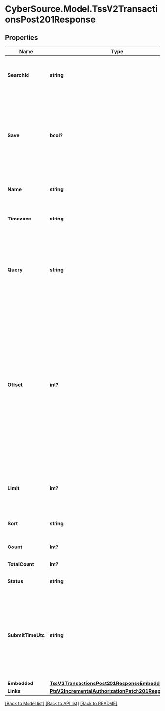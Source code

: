 # CyberSource.Model.TssV2TransactionsPost201Response
## Properties

Name | Type | Description | Notes
------------ | ------------- | ------------- | -------------
**SearchId** | **string** | An unique identification number assigned by CyberSource to identify each Search request. | [optional] 
**Save** | **bool?** | Indicates whether or not you want to save this search request for future use. The options are:  * &#x60;true&#x60; * &#x60;false&#x60; (default value)  If set to &#x60;true&#x60;, this field returns &#x60;searchID&#x60; in the response. You can use this value to retrieve the details of the saved search.  | [optional] 
**Name** | **string** | Name of this search. When &#x60;save&#x60; is set to &#x60;true&#x60;, this search is saved with this name.  | [optional] 
**Timezone** | **string** | Merchant’s time zone in ISO standard, using the TZ database format. For example: &#x60;America/Chicago&#x60;  | [optional] 
**Query** | **string** | String that contains the filters and variables for which you want to search. For information about supported field-filters and operators, see the [Query Filters]( https://developer.cybersource.com/api/developer-guides/dita-txn-search-details-rest-api-dev-guide-102718/txn-search-intro/txn-filtering.html) section of the Transaction Search Developer Guide.  | [optional] 
**Offset** | **int?** | Controls the starting point within the collection of results, which defaults to 0. The first item in the collection is retrieved by setting a zero offset.  For example, if you have a collection of 15 items to be retrieved from a resource and you specify limit&#x3D;5, you can retrieve the entire set of results in 3 successive requests by varying the offset value like this:  &#x60;offset&#x3D;0&#x60; &#x60;offset&#x3D;5&#x60; &#x60;offset&#x3D;10&#x60;  **Note:** If an offset larger than the number of results is provided, this will result in no embedded object being returned.  | [optional] 
**Limit** | **int?** | Controls the maximum number of items that may be returned for a single request. The default is 20, the maximum is 2000.  | [optional] 
**Sort** | **string** | A comma separated list of the following form:  &#x60;submitTimeUtc:desc&#x60;  | [optional] 
**Count** | **int?** | Results for this page, this could be below the limit. | [optional] 
**TotalCount** | **int?** | Total number of results. | [optional] 
**Status** | **string** | The status of the submitted transaction. | [optional] 
**SubmitTimeUtc** | **string** | Time of request in UTC. Format: &#x60;YYYY-MM-DDThh:mm:ssZ&#x60; **Example** &#x60;2016-08-11T22:47:57Z&#x60; equals August 11, 2016, at 22:47:57 (10:47:57 p.m.). The &#x60;T&#x60; separates the date and the time. The &#x60;Z&#x60; indicates UTC.  Returned by Cybersource for all services.  | [optional] 
**Embedded** | [**TssV2TransactionsPost201ResponseEmbedded**](TssV2TransactionsPost201ResponseEmbedded.md) |  | [optional] 
**Links** | [**PtsV2IncrementalAuthorizationPatch201ResponseLinks**](PtsV2IncrementalAuthorizationPatch201ResponseLinks.md) |  | [optional] 

[[Back to Model list]](../README.md#documentation-for-models) [[Back to API list]](../README.md#documentation-for-api-endpoints) [[Back to README]](../README.md)


